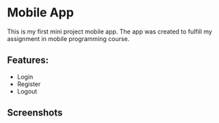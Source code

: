 # Mobile App  
This is my first mini project mobile app. The app was created to fulfill my assignment in mobile programming course. 

## Features:
- Login 
- Register
- Logout

## Screenshots